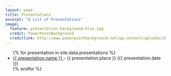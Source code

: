 ```yaml
---
layout: page
title: Presentations
excerpt: "A List of Presentations"
image:
  feature: presentation-background-blue.jpg
  credit: PowerPointBackground
  creditlink: http://www.powerpointbackground.net/wp-content/uploads/2015/03/blue-background-bokeh-presentation-background.jpg
---
```


<ul>
{% for presentation in site.data.presentations %}
  <li>
    <a href="{{ presentation.url }}" target="_blank">
      {{ presentation.name }}
    </a> - {{ presentation.place }} ({{ presentation.date }})
  </li>
{% endfor %}
</ul>
